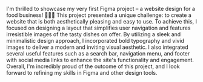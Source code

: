 


































I'm thrilled to showcase my very first Figma project – a website design for a food business! 🍔🍟🍕
This project presented a unique challenge: to create a website that is both aesthetically pleasing and easy to use. To achieve this, I focused on designing a layout that simplifies user navigation and features irresistible images of the tasty dishes on offer.
By utilizing a sleek and minimalistic design approach, I incorporated bold typography and vivid images to deliver a modern and inviting visual aesthetic. I also integrated several useful features such as a search bar, navigation menu, and footer with social media links to enhance the site's functionality and engagement.
Overall, I'm incredibly proud of the outcome of this project, and I look forward to refining my skills in Figma and other design tools.
